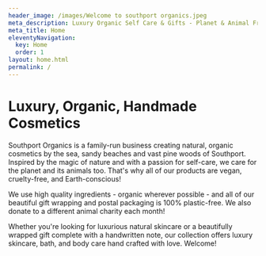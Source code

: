 ```yaml
---
header_image: /images/Welcome to southport organics.jpeg
meta_description: Luxury Organic Self Care & Gifts - Planet & Animal Friendly
meta_title: Home
eleventyNavigation:
  key: Home
  order: 1
layout: home.html
permalink: /
---
```

# Luxury, Organic, Handmade Cosmetics

Southport Organics is a family-run business creating natural, organic cosmetics by the sea, sandy beaches and vast pine woods of Southport. Inspired by the magic of nature and with a passion for self-care, we care for the planet and its animals too. That's why all of our products are vegan, cruelty-free, and Earth-conscious!

We use high quality ingredients - organic wherever possible - and all of our beautiful gift wrapping and postal packaging is 100% plastic-free. We also donate to a different animal charity each month!

Whether you're looking for luxurious natural skincare or a beautifully wrapped gift complete with a handwritten note, our collection offers luxury skincare, bath, and body care hand crafted with love. Welcome!
